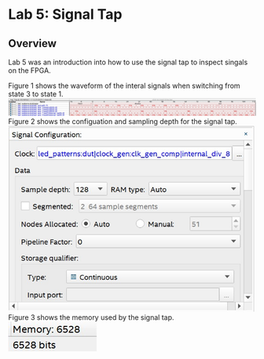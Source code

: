 # Lab 5: Signal Tap

## Overview
Lab 5 was an introduction into how to use the signal tap to inspect singals on the FPGA.

Figure 1 shows the waveform of the interal signals when switching from state 3 to state 1.
![Firgure 1: State 3 -> State 1](./assets/lab-5_signal_tap.jpg)
Figure 2 shows the configuation and sampling depth for the signal tap.
![Figure 2: Configuration](./assets/lab-5_signal_conig.jpg)
Figure 3 shows the memory used by the signal tap.
![Figure 3: Memory used](./assets/lab-5_memory_required.jpg)